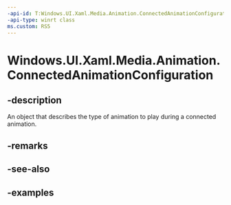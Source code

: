 ```yaml
---
-api-id: T:Windows.UI.Xaml.Media.Animation.ConnectedAnimationConfiguration
-api-type: winrt class
ms.custom: RS5
---
```


<!-- Class syntax.
public class ConnectedAnimationConfiguration 
-->

# Windows.UI.Xaml.Media.Animation.ConnectedAnimationConfiguration

## -description
An object that describes the type of animation to play during a connected animation.

## -remarks

## -see-also

## -examples

